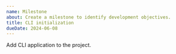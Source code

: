 ```yaml
---
name: Milestone
about: Create a milestone to identify development objectives.
title: CLI initialization
dueDate: 2024-06-08
---
```


Add CLI application to the project.
